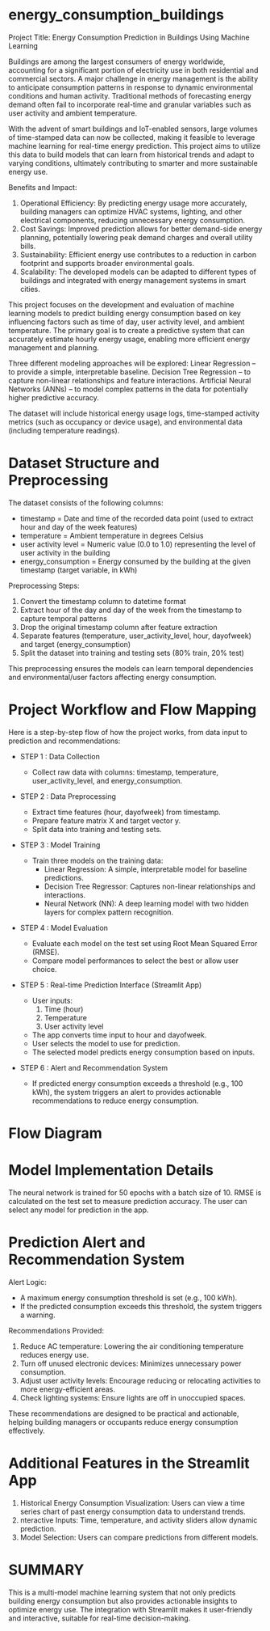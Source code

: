# energy_consumption_buildings
Project Title: Energy Consumption Prediction in Buildings Using Machine Learning

Buildings are among the largest consumers of energy worldwide, accounting for a significant portion of electricity use in both residential and commercial sectors. A major challenge in energy management is the ability to anticipate consumption patterns in response to dynamic environmental conditions and human activity. Traditional methods of forecasting energy demand often fail to incorporate real-time and granular variables such as user activity and ambient temperature.

With the advent of smart buildings and IoT-enabled sensors, large volumes of time-stamped data can now be collected, making it feasible to leverage machine learning for real-time energy prediction. This project aims to utilize this data to build models that can learn from historical trends and adapt to varying conditions, ultimately contributing to smarter and more sustainable energy use.

Benefits and Impact:
1. Operational Efficiency: By predicting energy usage more accurately, building managers can optimize HVAC systems, lighting, and other electrical components, reducing unnecessary energy consumption.
2. Cost Savings: Improved prediction allows for better demand-side energy planning, potentially lowering peak demand charges and overall utility bills.
3. Sustainability: Efficient energy use contributes to a reduction in carbon footprint and supports broader environmental goals.
4. Scalability: The developed models can be adapted to different types of buildings and integrated with energy management systems in smart cities.

This project focuses on the development and evaluation of machine learning models to predict building energy consumption based on key influencing factors such as time of day, user activity level, and ambient temperature. The primary goal is to create a predictive system that can accurately estimate hourly energy usage, enabling more efficient energy management and planning.

Three different modeling approaches will be explored:
Linear Regression – to provide a simple, interpretable baseline.
Decision Tree Regression – to capture non-linear relationships and feature interactions.
Artificial Neural Networks (ANNs) – to model complex patterns in the data for potentially higher predictive accuracy.

The dataset will include historical energy usage logs, time-stamped activity metrics (such as occupancy or device usage), and environmental data (including temperature readings). 

# Dataset Structure and Preprocessing

The dataset consists of the following columns:
- timestamp = Date and time of the recorded data point (used to extract hour and day of the week features)
- temperature = Ambient temperature in degrees Celsius
- user activity level = Numeric value (0.0 to 1.0) representing the level of user activity in the building
- energy_consumption = Energy consumed by the building at the given timestamp (target variable, in kWh)

Preprocessing Steps:
1. Convert the timestamp column to datetime format
2. Extract hour of the day and day of the week from the timestamp to capture temporal patterns
3. Drop the original timestamp column after feature extraction
4. Separate features (temperature, user_activity_level, hour, dayofweek) and target (energy_consumption)
5. Split the dataset into training and testing sets (80% train, 20% test)

This preprocessing ensures the models can learn temporal dependencies and environmental/user factors affecting energy consumption.

# Project Workflow and Flow Mapping
Here is a step-by-step flow of how the project works, from data input to prediction and recommendations:

- STEP 1 : Data Collection
  - Collect raw data with columns: timestamp, temperature, user_activity_level, and energy_consumption.
  
- STEP 2 : Data Preprocessing
  - Extract time features (hour, dayofweek) from timestamp.
  - Prepare feature matrix X and target vector y.
  - Split data into training and testing sets.

- STEP 3 : Model Training
  - Train three models on the training data:
    - Linear Regression: A simple, interpretable model for baseline predictions.
    - Decision Tree Regressor: Captures non-linear relationships and interactions.
    - Neural Network (NN): A deep learning model with two hidden layers for complex pattern recognition.
 
- STEP 4 : Model Evaluation
  - Evaluate each model on the test set using Root Mean Squared Error (RMSE).
  - Compare model performances to select the best or allow user choice.

- STEP 5 : Real-time Prediction Interface (Streamlit App)
  - User inputs:
    1. Time (hour)
    2. Temperature
    3. User activity level
  - The app converts time input to hour and dayofweek.
  - User selects the model to use for prediction.
  - The selected model predicts energy consumption based on inputs.

- STEP 6 : Alert and Recommendation System
  - If predicted energy consumption exceeds a threshold (e.g., 100 kWh), the system triggers an alert to provides actionable recommendations to reduce energy consumption.

# Flow Diagram


# Model Implementation Details

The neural network is trained for 50 epochs with a batch size of 10. RMSE is calculated on the test set to measure prediction accuracy. The user can select any model for prediction in the app.

# Prediction Alert and Recommendation System

Alert Logic:
- A maximum energy consumption threshold is set (e.g., 100 kWh).
- If the predicted consumption exceeds this threshold, the system triggers a warning.

Recommendations Provided:
1.	Reduce AC temperature: Lowering the air conditioning temperature reduces energy use.
2.	Turn off unused electronic devices: Minimizes unnecessary power consumption.
3.	Adjust user activity levels: Encourage reducing or relocating activities to more energy-efficient areas.
4.	Check lighting systems: Ensure lights are off in unoccupied spaces.

These recommendations are designed to be practical and actionable, helping building managers or occupants reduce energy consumption effectively.

# Additional Features in the Streamlit App

1. Historical Energy Consumption Visualization: Users can view a time series chart of past energy consumption data to understand trends.
2. nteractive Inputs: Time, temperature, and activity sliders allow dynamic prediction.
3. Model Selection: Users can compare predictions from different models.

# SUMMARY

This is a multi-model machine learning system that not only predicts building energy consumption but also provides actionable insights to optimize energy use. The integration with Streamlit makes it user-friendly and interactive, suitable for real-time decision-making.





